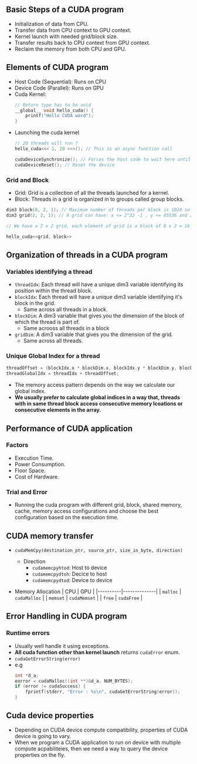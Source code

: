## Basic Steps of a CUDA program

- Initialization of data from CPU.
- Transfer data from CPU context to GPU context.
- Kernel launch with needed grid/block size.
- Transfer results back to CPU context from GPU context.
- Reclaim the memory from both CPU and GPU.

## Elements of CUDA program

- Host Code (Sequential): Runs on CPU
- Device Code (Parallel): Runs on GPU
- Cuda Kernel:
    ```c++
    // Return type has to be void
    __global__ void hello_cuda() {
        printf("Hello CUDA word");
    }
    ```
- Launching the cuda kernel
    ```c++
    // 20 threads will run ?
    hello_cuda<<< 1, 20 >>>(); // This is an async function call

    cudaDeviceSynchronize(); // Forces the host code to wait here untill all kernels are done completing
    cudaDeviceReset(); // Reset the device
    ```

### Grid and Block

- Grid: Grid is a collection of all the threads launched for a kernel.
- Block: Threads in a grid is organized in to groups called group blocks.
```c++
dim3 block(8, 2, 1); // Maximum number of threads per block is 1024 so x * y *z <= 1024
dim3 grid(2, 2, 1); // A grid can have: x <= 2^32 -1 , y <= 65536 and z <= 65546

// We have a 2 x 2 grid, each element of grid is a block of 8 x 2 = 16 threads

hello_cuda<<grid, block>>
```

## Organization of threads in a CUDA program

### Variables identifying a thread

- `threadIdx`: Each thread will have a unique dim3 variable identifying its position within the thread block.
- `blockIdx`: Each thread will have a unique dim3 variable identifying it's block in the grid.
  - Same across all threads in a block.
- `blockDim`: A dim3 variable that gives you the dimension of the block of which the thread is part of.
  - Same acrooss all threads in a block
- `gridDim`: A dim3 variable that gives you the dimension of the grid.
  - Same across all threads.

### Unique Global Index for a thread

```c++
threadOffset = (blockIdx.x * blockDim.x, blockIdx.y * blockDim.y, blockIdx.z * blockDim.z);
threadGlobalIdx = threadIdx + threadOffset;
```

- The memory access pattern depends on the way we calculate our global index.
- **We usually prefer to calculate global indices in a way that, threads with in same thread block access consecutive memory lcoations or consecutive elements in the array.**

## Performance of CUDA application

### Factors

- Execution Time.
- Power Consumption.
- Floor Space.
- Cost of Hardware.

### Trial and Error

- Running the cuda program with different grid, block, shared memory, cache, memory access configurations and choose the best configuration based on the execution time.

## CUDA memory transfer

- `cudaMemCpy(destination_ptr, source_ptr, size_in_byte, direction)`
  - Direction
    - `cudamemcpyhtod`: Host to device
    - `cudamemcpydtoh`: Decice to host
    - `cudamemcpydtod`: Device to device

- Memory Allocation
  | CPU      | GPU          |
  |----------|--------------|
  | `malloc` | `cudaMalloc` |
  | `memset` | `cudaMemset` |
  | `free`   | `cudaFree`   |

## Error Handling in CUDA program

### Runtime errors

- Usually well handle it using exceptions.
- **All cuda function other than kernel launch** returns `cudaError` enum.
- `cudaGetErrorString(error)`
- e.g
    ```c++
    int *d_a;
    eorror = cudaMalloc((int **)&d_a, NUM_BYTES);
    if (error != cudaSuccess) {
        fprintf(stderr, "Error : %s\n", cudaGetErrorString(error));
    }
    ```

## Cuda device properties

- Depending on CUDA device compute compatibility, properties of CUDA device is going to vary.
- When we program a CUDA application to run on device with multiple compute acpabiliteies, then we need a way to query the device properties on the fly.